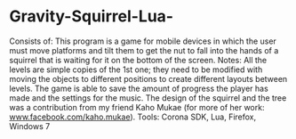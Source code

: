 ﻿# Gravity-Squirrel-Lua-
Consists of:
This program is a game for mobile devices in which the user must move platforms and tilt them to get the nut to fall into the hands of a squirrel that is waiting for it on the bottom of the screen.
Notes:
All the levels are simple copies of the 1st one; they need to be modified with moving the objects to different positions to create different layouts between levels. The game is able to save the amount of progress the player has made and the settings for the music. The design of the squirrel and the tree was a contribution from my friend Kaho Mukae (for more of her work: www.facebook.com/kaho.mukae).
Tools: Corona SDK, Lua, Firefox, Windows 7
